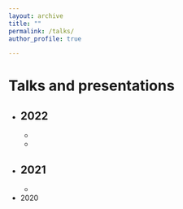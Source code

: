```yaml
---
layout: archive
title: ""
permalink: /talks/
author_profile: true

---
```


Talks and presentations
======

- 2022
  -
  -
  -
- 2021
  -
  -
- 2020
